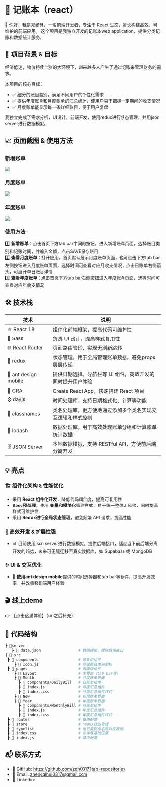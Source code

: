 # 📒 记账本（react）

👋 你好，我是郑绮慧，一名前端开发者，专注于 React 生态，擅长构建高效、可维护的前端应用。
这个项目是我独立开发的记账本web application，提供分类记账和数据统计服务。

## 📌 项目背景 & 目标
经济低迷，物价持续上涨的大环境下，越来越多人产生了通过记账来管理财务的需求。 

本项目的核心目标：
- ✅ 细分的账目类别，满足不同用户的个性化需求  
- ✅ 提供年度账单和月度账单的汇总统计，使用户易于把握一定期间的收支情况  
- ✅ 月度账单能显示每一条详细账目，便于用户复盘  

我独立完成了需求分析，UI设计，前端开发，使用redux进行状态管理，并用json server进行数据模拟。
   
## 📈 页面截图 & 使用方法

### 新增账单
<img src="https://github.com/user-attachments/assets/9f588847-025c-4ff0-a585-dc0c42b83450">

### 月度账单
<img src="https://github.com/user-attachments/assets/9f588847-025c-4ff0-a585-dc0c42b83450">

### 年度账单
<img src="https://github.com/user-attachments/assets/924e4bec-1073-4df5-a218-11775890d4a4">

### 使用方法
1️⃣ **新增账单**：点击首页下方tab bar中间的按钮，进入新增账单页面，选择账目类别和记账时间，并输入金额，点击SAVE保存账目  
2️⃣ **查看月度账单**：打开应用，首页默认展示月度账单页面，也可点击下方tab bar左侧按钮进入月度账单页面，选择时间可查看对应月收支情况，点击日账单右侧箭头，可展开单日账目详情  
3️⃣ **查看年度账单**：点击首页下方tab bar右侧按钮进入年度账单页面，选择时间可查看对应年收支情况      

## 🛠️ 技术栈
| 技术 | 说明 |
|------|------|
| ⚛️ React 18 | 组件化前端框架，提高代码可维护性 |
| 🎨 Sass | 负责 UI 设计，提高样式复用性 |
| 🌐 React Router | 页面路由管理，实现无刷新跳转 |
| 🛜 redux | 状态管理，用于全局管理账单数据，避免props层层传递 |
| 🌃 ant design mobile | 提供日期选择、导航栏等 UI 组件，高效开发的同时提升用户体验 |
| 🚀 CRA | Create React App，快速搭建 React 项目 |
| ⌚️ dayjs | 时间处理库，支持日期格式化、计算等功能 |
| 🔧 classnames | 类名处理库，更方便地通过添加多个类名实现交互逻辑和样式控制 |
| 🔄 lodash | 数据处理库，用于高效处理账单分组和计算账单统计数据 |
| 🗄 JSON Server | 本地数据模拟，支持 RESTful API，方便前后端分离开发 |

## 💡 亮点

### 🏗️ 组件化架构 & 性能优化
- 采用 **React 组件化开发**，降低代码耦合度，提高可复用性  
- **Sass预处理**，使用 **变量和模块化**管理样式，易于统一整体UI风格，同时提高样式可维护性
- 采用 **Redux进行全局状态管理**，避免频繁 API 请求，提高性能

### 🔧 高效开发 & 扩展性强
- 📊 目前使用json server进行数据模拟，提供后端接口，适应当下前后端分离开发的趋势，未来可无缝迁移至真实数据库，如 Supabase 或 MongoDB

### ✨ UI & 交互优化
- 🎨 **使用ant design mobile**提供的时间选择器和tab bar等组件，提高开发效率，并改善移动端用户体验

## 🎬 线上demo
👉 【点击这里体验】（url之后补充）

## 📂 代码结构
```bash
┣ 📂server
   ┣ 📜 data.json                 # 数据模拟，提供后端接口
┣ 📂 src
 ┣ 📂 components                  # 可复用组件
    ┣ 📜 Icon.js                  # 存储账目类别图标           
 ┣ 📂 pages                       # 页面级组件
    ┣ 📂 Layout                   # 主界面（tab bar等）
    ┣ 📂 Month                    # 月度账单界面
      ┣ 📂 components/DailyBill   # 日账单组件
      ┣ 📜 index.js               # 月度汇总组件
      ┣ 📜 index.scss             # 月度汇总组件样式
    ┣ 📂 New                      # 新增账单界面
    ┣ 📂 Year                     # 年度账单界面
      ┣ 📂 components/MonthlyBill # 月账单组件
      ┣ 📜 index.js               # 年度汇总组件
      ┣ 📜 index.scss             # 年度汇总组件样式
 ┣ 📂 router                      # 路由配置
 ┣ 📂 store                       # redux状态管理
 ┣ 📂 typelist                    # 账目类别与名称对应数据  
 ┣ 📜 index.css                   # 字体等基础设置
 ┣ 📜 index.js                    # 路由配置  
```   

 ## 📬 联系方式
- 🔗 GitHub: https://github.com/zqh0317?tab=repositories
- 📧 Email: zhengqihui0317@gmail.com
- 💼 Linkedin:



